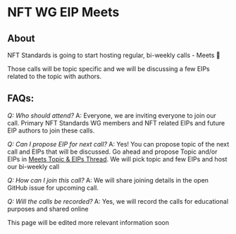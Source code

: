 # NFT WG EIP Meets

## About
NFT Standards is going to start hosting regular, bi-weekly calls - Meets 🐝

Those calls will be topic specific and we will be discussing a few EIPs related to the topic with authors. 

## FAQs:

*Q: Who should attend?*
A: Everyone, we are inviting everyone to join our call. Primary NFT Standards WG members and NFT related EIPs and future EIP authors to join these calls. 

*Q: Can I propose EIP for next call?*
A: Yes! You can propose topic of the next call and EIPs that will be discussed. Go ahead and propose Topic and/or EIPs in [Meets Topic & EIPs Thread](https://github.com/NFT-Standards-WG/Meets/issues/2). We will pick topic and few EIPs and host our bi-weekly call

*Q: How can I join this call?* 
A: We will share joining details in the open GitHub issue for upcoming call. 

*Q: Will the calls be recorded?* 
A: Yes, we will record the calls for educational purposes and shared online

This page will be edited more relevant information soon
